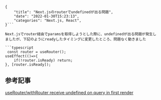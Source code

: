 ```metadata
{
    "title": "Next.jsのrouterでundefinedが出る問題",
    "date": "2022-01-30T15:23:13",
    "categories": "Next.js, React",
}```

Next.jsでrouter経由でparamsを取得しようとした際に、undefinedが出る問題が発生しましたが、下記のようにreadyしたタイミングに変更したところ、問題なく動きました

```typescript
 const router = useRouter();
useEffect(()=>{
    if(!router.isReady) return;
}, [router.isReady]);
```

## 参考記事

[useRouter/withRouter receive undefined on query in first render](https://stackoverflow.com/questions/61040790/userouter-withrouter-receive-undefined-on-query-in-first-render)
